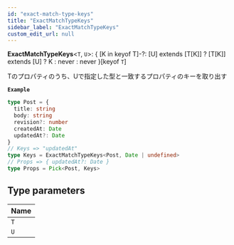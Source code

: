 ```yaml
---
id: "exact-match-type-keys"
title: "ExactMatchTypeKeys"
sidebar_label: "ExactMatchTypeKeys"
custom_edit_url: null
---
```


**ExactMatchTypeKeys**\<`T`, `U`\>: \{ [K in keyof T]-?: [U] extends [T[K]] ? [T[K]] extends [U] ? K : never : never \}[keyof `T`]

Tのプロパティのうち、Uで指定した型と一致するプロパティのキーを取り出す

**`Example`**

```ts
type Post = {
  title: string
  body: string
  revision?: number
  createdAt: Date
  updatedAt?: Date
}
// Keys => "updatedAt"
type Keys = ExactMatchTypeKeys<Post, Date | undefined>
// Props => { updatedAt?: Date }
type Props = Pick<Post, Keys>
```

## Type parameters

| Name |
| :------ |
| `T` |
| `U` |
